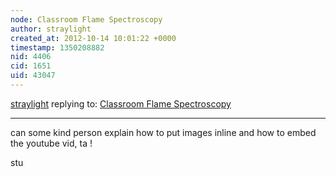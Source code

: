 ```yaml
---
node: Classroom Flame Spectroscopy
author: straylight
created_at: 2012-10-14 10:01:22 +0000
timestamp: 1350208882
nid: 4406
cid: 1651
uid: 43047
---
```




[straylight](../profile/straylight) replying to: [Classroom Flame Spectroscopy](../notes/straylight/10-14-2012/classroom-flame-spectroscopy)

----
can some kind person explain how to put images inline and how to embed the youtube vid, ta !

stu